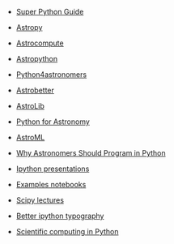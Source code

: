 <!-- 
.. link: 
.. description: 
.. tags: 
.. date: 2013/08/21 11:09:22
.. title: Python references
.. slug: python-references
-->

- [Super Python Guide](https://github.com/kirang89/pycrumbs/blob/master/pycrumbs.md)
* [Astropy](http://www.astropy.org/)
* [Astrocompute](http://astrocompute.wordpress.com/)
* [Astropython](http://www.astropython.org/)
* [Python4astronomers](http://python4astronomers.github.io/)
* [Astrobetter](http://www.astrobetter.com/wiki/tiki-index.php?page=Python+Setup+for+Astronomy)
* [AstroLib](http://astlib.sourceforge.net/)
* [Python for Astronomy](http://oneau.wordpress.com/2010/10/02/python-for-astronomy/)
* [AstroML](http://www.astroml.org/)
* [Why Astronomers Should Program in Python](http://bellm.org/blog/2011/05/27/why-astronomers-should-program-in-python/)

* [Ipython presentations](http://damianavila.github.io/scipy2013_talks/index.html#/)
* [Examples notebooks](http://nbviewer.ipython.org/urls/raw.github.com/ipython/ipython/1.x/examples/notebooks/Part%205%20-%20Rich%20Display%20System.ipynb)
* [Scipy lectures](http://scipy-lectures.github.io/)
* [Better ipython typography](https://slendrmeans.wordpress.com/2012/12/05/better-typography-for-ipython-notebooks/)
* [Scientific computing in Python](https://github.com/jrjohansson/scientific-python-lectures)
